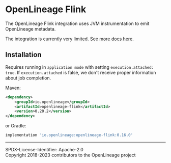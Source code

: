 # OpenLineage Flink

The OpenLineage Flink integration uses JVM instrumentation to emit OpenLineage metadata.

The integration is currently very limited. See [more docs here](https://openlineage.io/docs/integrations/flink).

## Installation

Requires running in `application mode` with setting `execution.attached: true`.
If `execution.attached` is false, we don't receive proper information about job completion.

Maven:

```xml
<dependency>
    <groupId>io.openlineage</groupId>
    <artifactId>openlineage-flink</artifactId>
    <version>0.20.2</version>
</dependency>
```

or Gradle:

```groovy
implementation 'io.openlineage:openlineage-flink:0.16.0'
```

----
SPDX-License-Identifier: Apache-2.0\
Copyright 2018-2023 contributors to the OpenLineage project